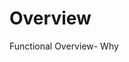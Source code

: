 # Overview

Functional Overview- Why

<!-- [Objective](Overview%20e3f18896c3024e0e806b922bff8ce8c6/Objective%2087c497e68c234d699d6825e2549b06ce.md)

[Current State](Overview%20e3f18896c3024e0e806b922bff8ce8c6/Current%20State%204165db666a56439082b0e80bdb2a78ac.md)

[Future State](Overview%20e3f18896c3024e0e806b922bff8ce8c6/Future%20State%20f96009b36198472c9337563177e90c1f.md) -->
